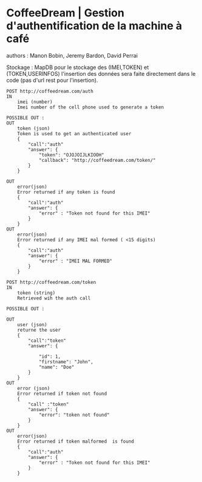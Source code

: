 # CoffeeDream | Gestion d'authentification de la machine à café
authors : Manon Bobin, Jeremy Bardon, David Perrai  

Stockage : MapDB pour le stockage des (IMEI,TOKEN) et (TOKEN,USERINFOS)
l'insertion des données sera faite directement dans le code (pas d'url rest pour l'insertion).

```
POST http://coffeedream.com/auth
IN
	imei (number)
	Imei number of the cell phone used to generate a token	
	
POSSIBLE OUT :
OUT
	token (json)
	Token is used to get an authenticated user
	{
		"call":"auth"
		"answer": {
			"token": "OJOJOIJLKIOOH"
			"callback": "http://coffeedream.com/token/"
		}
	}

OUT	
	error(json)
	Error returned if any token is found
	{
		"call":"auth"
		"answer": {
			"error" : "Token not found for this IMEI"
		}	
	}
OUT	
	error(json)
	Error returned if any IMEI mal formed ( <15 digits)
	{
		"call":"auth"
		"answer": {
			"error" : "IMEI MAL FORMED"
		}	
	}

```	

```
POST http://coffeedream.com/token
IN
	token (string)
	Retrieved wih the auth call

POSSIBLE OUT :

OUT
	user (json)
	returne the user
	{
		"call":"token"
		"answer": {
		
			"id": 1,	
			"firstname": "John",			
			"name": "Doe"
		}
	}
OUT	
	error (json)
	Error returned if token not found
	{
		"call" :"token"
		"answer": {
			"error": "token not found"
		}
	}
OUT	
	error(json)
	Error returned if token malformed  is found
	{
		"call":"auth"
		"answer": {
			"error" : "Token not found for this IMEI"
		}	
	}
		
```
